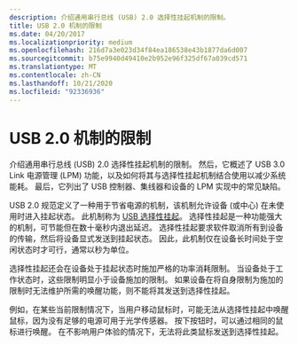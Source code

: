 ```yaml
---
description: 介绍通用串行总线 (USB) 2.0 选择性挂起机制的限制。
title: USB 2.0 机制的限制
ms.date: 04/20/2017
ms.localizationpriority: medium
ms.openlocfilehash: 216d7a3e023d34f84ea186538e43b1877da6d007
ms.sourcegitcommit: b75e9940d49410e2b952e96f325df67a039cd571
ms.translationtype: MT
ms.contentlocale: zh-CN
ms.lasthandoff: 10/21/2020
ms.locfileid: "92336936"
---
```

# <a name="limitations-of-usb-20-mechanism"></a>USB 2.0 机制的限制

介绍通用串行总线 (USB) 2.0 选择性挂起机制的限制。 然后，它概述了 USB 3.0 Link 电源管理 (LPM) 功能，以及如何将其与选择性挂起机制结合使用以减少系统能耗。 最后，它列出了 USB 控制器、集线器和设备的 LPM 实现中的常见缺陷。

USB 2.0 规范定义了一种用于节省电源的机制，该机制允许设备 (或中心) 在未使用时进入挂起状态。 此机制称为 [USB 选择性挂起](/windows-hardware/drivers/usbcon/usb-selective-suspend)。 选择性挂起是一种功能强大的机制，可节能但在数十毫秒内退出延迟。 选择性挂起要求软件取消所有到设备的传输，然后将设备显式发送到挂起状态。 因此，此机制仅在设备长时间处于空闲状态时才可行，通常以秒为单位。

选择性挂起还会在设备处于挂起状态时施加严格的功率消耗限制。 当设备处于工作状态时，这些限制明显小于设备施加的限制。 如果设备在将自身限制为施加的限制时无法维护所需的唤醒功能，则不能将其发送到选择性挂起。

例如，在某些当前限制情况下，当用户移动鼠标时，可能无法从选择性挂起中唤醒鼠标，因为没有足够的电源可用于光学传感器。 按下按钮时，可以通过相同的鼠标进行唤醒。 在不影响用户体验的情况下，无法将此类鼠标发送到选择性挂起。
